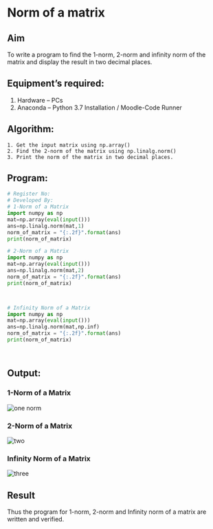 # Norm of a matrix
## Aim
To write a program to find the 1-norm, 2-norm and infinity norm of the matrix and display the result in two decimal places.
## Equipment’s required:
1.	Hardware – PCs
2.	Anaconda – Python 3.7 Installation / Moodle-Code Runner
## Algorithm:
	1. Get the input matrix using np.array()   
    2. Find the 2-norm of the matrix using np.linalg.norm()
	3. Print the norm of the matrix in two decimal places.
## Program:
```Python
# Register No:
# Developed By:
# 1-Norm of a Matrix
import numpy as np
mat=np.array(eval(input()))
ans=np.linalg.norm(mat,1)
norm_of_matrix = "{:.2f}".format(ans)
print(norm_of_matrix)

# 2-Norm of a Matrix
import numpy as np
mat=np.array(eval(input()))
ans=np.linalg.norm(mat,2)
norm_of_matrix = "{:.2f}".format(ans)
print(norm_of_matrix)



# Infinity Norm of a Matrix
import numpy as np
mat=np.array(eval(input()))
ans=np.linalg.norm(mat,np.inf)
norm_of_matrix = "{:.2f}".format(ans)
print(norm_of_matrix)




```
## Output:
### 1-Norm of a Matrix
![one norm](https://user-images.githubusercontent.com/119404460/214788324-b41036ab-0abc-4af4-9b52-00bd8f0a53de.png)


### 2-Norm of a Matrix
![two ](https://user-images.githubusercontent.com/119404460/214788351-2c1fa53f-1c5a-47aa-85f3-294e76970c83.png)


### Infinity Norm of a Matrix
![three](https://user-images.githubusercontent.com/119404460/214788392-32629e22-b4e5-40b8-b76c-64d35fa1af5a.png)


## Result
Thus the program for 1-norm, 2-norm and Infinity norm of a matrix are written and verified.
